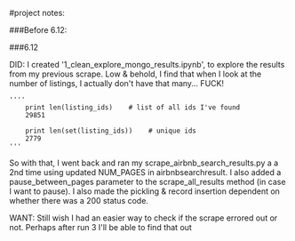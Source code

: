 #project notes:

###Before 6.12:



###6.12

DID:
I created '1_clean_explore_mongo_results.ipynb', to explore the results from my previous scrape. Low & behold, I find that when I look at the number of listings, I actually don't have that many... FUCK!

    ''''
        print len(listing_ids)    # list of all ids I've found
        29851

        print len(set(listing_ids))    # unique ids
        2779
    '''

So with that, I went back and ran my scrape_airbnb_search_results.py a a 2nd time using updated NUM_PAGES in airbnbsearchresult. I also added a pause_between_pages parameter to the scrape_all_results method (in case I want to pause). I also made the pickling & record insertion dependent on whether there was a 200 status code.  

WANT:
Still wish I had an easier way to check if the scrape errored out or not.  Perhaps after run 3 I'll be able to find that out

